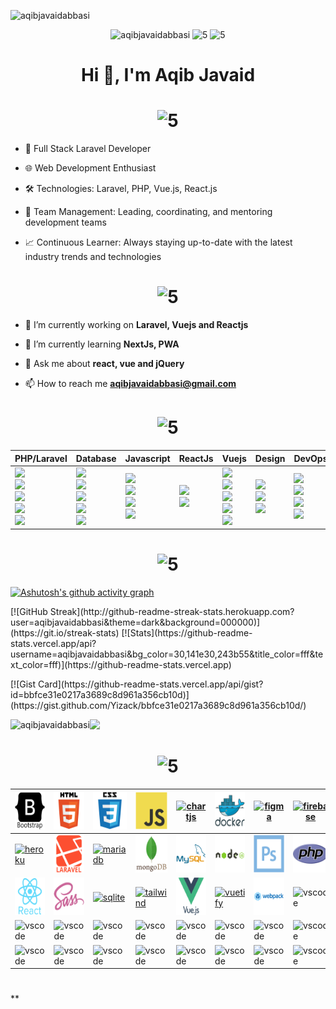 <p align="left"> <img src="https://media.licdn.com/dms/image/D4D16AQGGDCJJ7WKvHw/profile-displaybackgroundimage-shrink_350_1400/0/1684503239828?e=1703721600&v=beta&t=kkDptOvX-LteLL-LQLvAT6DdC66ajXIXZStthyRAs6Y" alt="aqibjavaidabbasi" /> </p>
<p align="center">
   <img src="https://komarev.com/ghpvc/?username=aqibjavaidabbasi&label=Profile%20views&color=1f8bfa&style=flat" alt="aqibjavaidabbasi" /> 
   <img src="https://img.shields.io/badge/Rating-★★★★★-brightgreen" alt="5" /> 
   <img src="https://img.shields.io/github/followers/aqibjavaidabbasi.svg?style=flat&label=Followers&maxAge=2592000" alt="5" /> 
</p>

<h1 align="center">Hi 👋, I'm Aqib Javaid</h1>

<h1 align="center">
  <img src="https://img.shields.io/badge/Full%20Stack%20Developer-1f8bfa?style=for-the-badge&logo=xda-developers&logoColor=white" alt="5" /> 
</h1>

- 💼 Full Stack Laravel Developer
  
- 🌐 Web Development Enthusiast
  
- 🛠️ Technologies: Laravel, PHP, Vue.js, React.js
  
- 🤝 Team Management: Leading, coordinating, and mentoring development teams
  
- 📈 Continuous Learner: Always staying up-to-date with the latest industry trends and technologies

<h1></h1>
<h1 align="center">
  <img src="https://img.shields.io/badge/Profile%20Overview-green?style=for-the-badge&logo=Opsgenie" alt="5" /> 
</h1>

<p align="center">
</p>

- 🔭 I’m currently working on **Laravel, Vuejs and Reactjs**

- 🌱 I’m currently learning **NextJs, PWA**

- 💬 Ask me about **react, vue and jQuery**

- 📫 How to reach me **aqibjavaidabbasi@gmail.com**


<h1></h1>

<h1 align="center">
  <img src="https://img.shields.io/badge/Skills-lightgreen?style=for-the-badge&logo=Super%20User&logoColor=black" alt="5" /> 
</h1>

<!-- BLOG-POST-LIST:START -->
|  PHP/Laravel 	|  Database 	|  Javascript 	|  ReactJs 	|  Vuejs 	|	Design	|  DevOps  |
|---	|---	|---	|---	|---	|---	|--- |
|  ![](https://img.shields.io/badge/Laravel-informational?style=flat-square&logo=laravel&logoColor=white&color=FF2D20)<br/>![](https://img.shields.io/badge/PHP-informational?style=flat-square&logo=php&logoColor=white&color=777BB4)<br/>![](https://img.shields.io/badge/Livewire-informational?style=flat-square&logo=livewire&logoColor=white&color=f36ca4)<br/> ![](https://img.shields.io/badge/PHPUnit_Testing-323330?style=flat-square&logo=php&logoColor=white) <br/> ![](https://img.shields.io/badge/Laravel_Dusk-informational?style=flat-square&logo=laravel&logoColor=white&color=FF2D20)  |  ![](https://img.shields.io/badge/MySQL-informational?style=flat-square&logo=MySQL&logoColor=white&color=005C84) <br/> ![](https://img.shields.io/badge/MongoDB-informational?style=flat-square&logo=MongoDB&logoColor=white&color=4EA94B)<br/> ![](https://img.shields.io/badge/PostgreSQL-informational?style=flat-square&logo=postgresql&logoColor=white&color=316192)<br/> ![](https://img.shields.io/badge/SQLite-informational?style=flat-square&logo=sqlite&logoColor=white&color=07405E)<br/> ![](https://img.shields.io/badge/Redis-informational?style=flat-square&logo=redis&logoColor=white&color=DD0031)	|  ![](https://img.shields.io/badge/JavaScript-informational?style=flat-square&logo=JavaScript&logoColor=white&color=F7DF1E)<br/>![](https://img.shields.io/badge/TypeScript-informational?style=flat-square&logo=TypeScript&logoColor=white&color=007ACC) <br/>![](https://img.shields.io/badge/AlphineJs-informational?style=flat-square&logo=alpine-linux&logoColor=white&color=73bbcb) <br/> ![](https://img.shields.io/badge/jQuery-0769AD?style=flat-square&logo=jquery&logoColor=white)	|  ![](https://img.shields.io/badge/React-informational?style=flat-square&logo=react&logoColor=61DAFB&color=20232A)<br/>![](https://img.shields.io/badge/Redux-informational?style=flat-square&logo=Redux&logoColor=white&color=593D88) 	|  ![](https://img.shields.io/badge/Vue-informational?style=flat-square&logo=vue.js&logoColor=4FC08D&color=35495E)<br/>![](https://img.shields.io/badge/Vuex-informational?style=flat-square&logo=vue.js&logoColor=white&color=33475b)<br/>![](https://img.shields.io/badge/CASL-informational?style=flat-square&logo=vue.js&logoColor=white&color=202428)<br/>![](https://img.shields.io/badge/Vuetify-informational?style=flat-square&logo=vue.js&logoColor=white&color=a9d6f7)<br/>![](https://img.shields.io/badge/PrimeVue-informational?style=flat-square&logo=vue.js&logoColor=white&color=33475b)  	| ![](https://img.shields.io/badge/Bootstrap-informational?style=flat-square&logo=bootstrap&logoColor=white&color=563D7C)<br/> ![](https://img.shields.io/badge/TailwindCss-informational?style=flat-square&logo=tailwindcss&logoColor=white&color=38B2AC) <br/> ![](https://img.shields.io/badge/Material--UI-0081CB?style=fla-square&logo=material-ui&logoColor=white)	| ![](https://img.shields.io/badge/Docker-informational?style=flat-square&logo=docker&logoColor=white&color=563D7C)<br/> ![](https://img.shields.io/badge/CI/CD_Actions-informational?style=flat-square&logo=tailwindcss&logoColor=white&color=38B2AC) <br/> ![](https://img.shields.io/badge/GitHub-100000?style=flat-square&logo=github&logoColor=white) <br/> ![](https://img.shields.io/badge/Shell_Script-121011?style=flat-square&logo=gnu-bash&logoColor=white)	 |


<h1></h1>

<h1 align="center">
  <img src="https://img.shields.io/badge/Github_Statistics-black?style=for-the-badge&logo=github" alt="5" /> 
</h1>

[![Ashutosh's github activity graph](https://github-readme-activity-graph.vercel.app/graph?username=aqibjavaidabbasi&theme=github-compact&bg_color=243b55)](https://github.com/ashutosh00710/github-readme-activity-graph)
<p>
[![GitHub Streak](http://github-readme-streak-stats.herokuapp.com?user=aqibjavaidabbasi&theme=dark&background=000000)](https://git.io/streak-stats)
[![Stats](https://github-readme-stats.vercel.app/api?username=aqibjavaidabbasi&bg_color=30,141e30,243b55&title_color=fff&text_color=fff)](https://github-readme-stats.vercel.app)
   
</p>
[![Gist Card](https://github-readme-stats.vercel.app/api/gist?id=bbfce31e0217a3689c8d961a356cb10d)](https://gist.github.com/Yizack/bbfce31e0217a3689c8d961a356cb10d/)

<p><img align="left" src="https://github-readme-stats.vercel.app/api/top-langs?username=aqibjavaidabbasi&show_icons=true&locale=en&layout=donut-vertical&bg_color=30,141e30,243b55&title_color=fff&text_color=fff" alt="aqibjavaidabbasi" /></p>






<img src="https://github-readme-stats.vercel.app/api/pin/?username=anuraghazra&repo=github-readme-stats&cache_seconds=86400&theme=material-palenight"></img>


<h1 align="center">
  <img src="https://img.shields.io/badge/Language_&_Tools-orange?style=for-the-badge&logo=tmux&logoColor=white" alt="5" /> 
</h1>

|  <a href="https://getbootstrap.com" target="_blank" rel="noreferrer"> <img src="https://raw.githubusercontent.com/devicons/devicon/master/icons/bootstrap/bootstrap-plain-wordmark.svg" alt="bootstrap" width="60" height="60"/> </a> 	|  <a href="https://www.w3.org/html/" target="_blank" rel="noreferrer"> <img src="https://raw.githubusercontent.com/devicons/devicon/master/icons/html5/html5-original-wordmark.svg" alt="html5" width="60" height="60"/> </a> 	|  <a href="https://www.w3schools.com/css/" target="_blank" rel="noreferrer"> <img src="https://raw.githubusercontent.com/devicons/devicon/master/icons/css3/css3-original-wordmark.svg" alt="css3" width="60" height="60"/> </a> 	|  <a href="https://developer.mozilla.org/en-US/docs/Web/JavaScript" target="_blank" rel="noreferrer"> <img src="https://raw.githubusercontent.com/devicons/devicon/master/icons/javascript/javascript-original.svg" alt="javascript" width="60" height="60"/> </a> 	|   <a href="https://www.chartjs.org" target="_blank" rel="noreferrer"> <img src="https://www.chartjs.org/media/logo-title.svg" alt="chartjs" width="60" height="60"/> </a> 	|    <a href="https://www.docker.com/" target="_blank" rel="noreferrer"> <img src="https://raw.githubusercontent.com/devicons/devicon/master/icons/docker/docker-original-wordmark.svg" alt="docker" width="60" height="60"/> </a>	|  <a href="https://www.figma.com/" target="_blank" rel="noreferrer"> <img src="https://www.vectorlogo.zone/logos/figma/figma-icon.svg" alt="figma" width="60" height="60"/> </a> 	|    <a href="https://firebase.google.com/" target="_blank" rel="noreferrer"> <img src="https://www.vectorlogo.zone/logos/firebase/firebase-icon.svg" alt="firebase" width="60" height="60"/> </a>	|   <a href="https://git-scm.com/" target="_blank" rel="noreferrer"> <img src="https://www.vectorlogo.zone/logos/git-scm/git-scm-icon.svg" alt="git" width="60" height="60"/> </a>  	|   <a href="https://graphql.org" target="_blank" rel="noreferrer"> <img src="https://www.vectorlogo.zone/logos/graphql/graphql-icon.svg" alt="graphql" width="60" height="60"/> </a>  	|
|---	|---	|---	|---	|---	|---	|---	|---	|---	|---	|
| <a href="https://heroku.com" target="_blank" rel="noreferrer"> <img src="https://www.vectorlogo.zone/logos/heroku/heroku-icon.svg" alt="heroku" width="60" height="60"/> </a>  	|  <a href="https://laravel.com/" target="_blank" rel="noreferrer"> <img src="https://raw.githubusercontent.com/devicons/devicon/master/icons/laravel/laravel-plain-wordmark.svg" alt="laravel" width="60" height="60"/> </a> 	|   <a href="https://mariadb.org/" target="_blank" rel="noreferrer"> <img src="https://www.vectorlogo.zone/logos/mariadb/mariadb-icon.svg" alt="mariadb" width="60" height="60"/> </a>  	|   <a href="https://www.mongodb.com/" target="_blank" rel="noreferrer"> <img src="https://raw.githubusercontent.com/devicons/devicon/master/icons/mongodb/mongodb-original-wordmark.svg" alt="mongodb" width="60" height="60"/> </a> 	|   <a href="https://www.mysql.com/" target="_blank" rel="noreferrer"> <img src="https://raw.githubusercontent.com/devicons/devicon/master/icons/mysql/mysql-original-wordmark.svg" alt="mysql" width="60" height="60"/> </a> 	| <a href="https://nodejs.org" target="_blank" rel="noreferrer"> <img src="https://raw.githubusercontent.com/devicons/devicon/master/icons/nodejs/nodejs-original-wordmark.svg" alt="nodejs" width="60" height="60"/> </a> 	|   <a href="https://www.photoshop.com/en" target="_blank" rel="noreferrer"> <img src="https://raw.githubusercontent.com/devicons/devicon/master/icons/photoshop/photoshop-line.svg" alt="photoshop" width="60" height="60"/> </a> 	|   <a href="https://www.php.net" target="_blank" rel="noreferrer"> <img src="https://raw.githubusercontent.com/devicons/devicon/master/icons/php/php-original.svg" alt="php" width="60" height="60"/> </a>  	|  <a href="https://www.postgresql.org" target="_blank" rel="noreferrer"> <img src="https://raw.githubusercontent.com/devicons/devicon/master/icons/postgresql/postgresql-original-wordmark.svg" alt="postgresql" width="60" height="60"/> </a>  	| <a href="https://postman.com" target="_blank" rel="noreferrer"> <img src="https://www.vectorlogo.zone/logos/getpostman/getpostman-icon.svg" alt="postman" width="60" height="60"/> </a>  	| 
| <a href="https://reactjs.org/" target="_blank" rel="noreferrer"> <img src="https://raw.githubusercontent.com/devicons/devicon/master/icons/react/react-original-wordmark.svg" alt="react" width="60" height="60"/> </a>  	|   <a href="https://sass-lang.com" target="_blank" rel="noreferrer"> <img src="https://raw.githubusercontent.com/devicons/devicon/master/icons/sass/sass-original.svg" alt="sass" width="60" height="60"/> </a> 	|  <a href="https://www.sqlite.org/" target="_blank" rel="noreferrer"> <img src="https://www.vectorlogo.zone/logos/sqlite/sqlite-icon.svg" alt="sqlite" width="60" height="60"/> </a> 	|   <a href="https://tailwindcss.com/" target="_blank" rel="noreferrer"> <img src="https://www.vectorlogo.zone/logos/tailwindcss/tailwindcss-icon.svg" alt="tailwind" width="60" height="60"/> </a> 	|   <a href="https://vuejs.org/" target="_blank" rel="noreferrer"> <img src="https://raw.githubusercontent.com/devicons/devicon/master/icons/vuejs/vuejs-original-wordmark.svg" alt="vuejs" width="60" height="60"/> </a> 	|   <a href="https://vuetifyjs.com/en/" target="_blank" rel="noreferrer"> <img src="https://bestofjs.org/logos/vuetify.svg" alt="vuetify" width="60" height="60"/> </a>  	|  <a href="https://webpack.js.org" target="_blank" rel="noreferrer"> <img src="https://raw.githubusercontent.com/devicons/devicon/d00d0969292a6569d45b06d3f350f463a0107b0d/icons/webpack/webpack-original-wordmark.svg" alt="webpack" width="60" height="60"/> </a> | <img src="https://cdn.jsdelivr.net/gh/devicons/devicon/icons/vscode/vscode-original-wordmark.svg" alt="vscode"  width="60" height="60" /> |  <img src="https://cdn.jsdelivr.net/gh/devicons/devicon/icons/atom/atom-original.svg" alt="vscode"  width="60" height="60" /> 	|  <img src="https://cdn.jsdelivr.net/gh/devicons/devicon/icons/bash/bash-original.svg" alt="vscode"  width="60" height="60" />  	|
|   <img src="https://cdn.jsdelivr.net/gh/devicons/devicon/icons/bitbucket/bitbucket-original.svg" alt="vscode"  width="60" height="60" /> 	|   <img src="https://cdn.jsdelivr.net/gh/devicons/devicon/icons/canva/canva-original.svg" alt="vscode"  width="60" height="60" /> 	|   <img src="https://cdn.jsdelivr.net/gh/devicons/devicon/icons/filezilla/filezilla-plain.svg" alt="vscode"  width="60" height="60" /> 	|   <img src="https://cdn.jsdelivr.net/gh/devicons/devicon/icons/jquery/jquery-original-wordmark.svg" alt="vscode"  width="60" height="60" /> 	|   <img src="https://cdn.jsdelivr.net/gh/devicons/devicon/icons/materialui/materialui-original.svg" alt="vscode"  width="60" height="60" /> 	|  <img src="https://cdn.jsdelivr.net/gh/devicons/devicon/icons/markdown/markdown-original.svg" alt="vscode"  width="60" height="60" />  	|  <img src="https://cdn.jsdelivr.net/gh/devicons/devicon/icons/redux/redux-original.svg" alt="vscode"  width="60" height="60" />  	|   <img src="https://cdn.jsdelivr.net/gh/devicons/devicon/icons/redis/redis-plain-wordmark.svg" alt="vscode"  width="60" height="60" />   |   <img src="https://cdn.jsdelivr.net/gh/devicons/devicon/icons/selenium/selenium-original.svg" alt="vscode"  width="60" height="60" />   |   <img src="https://cdn.jsdelivr.net/gh/devicons/devicon/icons/slack/slack-original.svg" alt="vscode"  width="60" height="60" />   |
|  <img src="https://cdn.jsdelivr.net/gh/devicons/devicon/icons/trello/trello-plain-wordmark.svg" alt="vscode"  width="60" height="60" /> 	|   <img src="https://cdn.jsdelivr.net/gh/devicons/devicon/icons/typescript/typescript-original.svg" alt="vscode"  width="60" height="60" />	|  <img src="https://cdn.jsdelivr.net/gh/devicons/devicon/icons/jira/jira-original-wordmark.svg" alt="vscode"  width="60" height="60" /> 	|  <img src="https://cdn.jsdelivr.net/gh/devicons/devicon/icons/nuxtjs/nuxtjs-original-wordmark.svg" alt="vscode"  width="60" height="60" /> 	|  <img src="https://cdn.jsdelivr.net/gh/devicons/devicon/icons/photoshop/photoshop-line.svg" alt="vscode"  width="60" height="60" /> 	|  <img src="https://cdn.jsdelivr.net/gh/devicons/devicon/icons/amazonwebservices/amazonwebservices-original-wordmark.svg" alt="vscode"  width="60" height="60" /> 	|   <img src="https://forge.laravel.com/social-share.png" alt="vscode"  width="60" height="60" />	|  <img src="https://ri32.files.wordpress.com/2021/03/ri32-logo-laragon.png" alt="vscode"  width="60" height="60" /> 	|  <img src="https://www.primetek.com.tr/img/primevue.jpg" alt="vscode"  width="60" height="60" /> 	|   <img src="https://casl.js.org/v6/51b9cc103e05f66c.png" alt="vscode"  width="60" height="60" />   |

<h1></h1>



**
